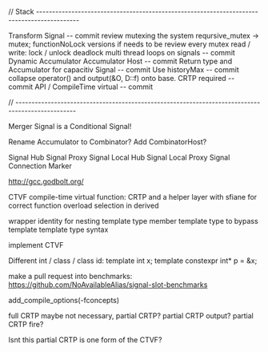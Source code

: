 // Stack -------------------------------------------------------------------------------------------

Transform Signal
-- commit
review mutexing the system
reqursive_mutex -> mutex; functionNoLock versions if needs to be
review every mutex read / write: lock / unlock
deadlock multi thread loops on signals
-- commit
Dynamic Accumulator
Accumulator Host
-- commit
Return type and Accumulator for capacitiv Signal
-- commit
Use historyMax
-- commit
collapse operator() and output(&O, D::f) onto base. CRTP required
-- commit
API / CompileTime virtual
-- commit

// -------------------------------------------------------------------------------------------------

Merger Signal is a Conditional Signal!

Rename Accumulator to Combinator?
Add CombinatorHost?

Signal Hub
Signal Proxy
Signal Local Hub
Signal Local Proxy
Signal Connection Marker

http://gcc.godbolt.org/

CTVF compile-time virtual function:
	CRTP and a helper layer with sfiane for correct function overload selection in derived

wrapper identity for nesting template type
	member template type to bypass template template type syntax

implement CTVF

Different int / class / class id:
template<class T> int x;
template<class T> constexpr int* p = &x<T>;

make a pull request into benchmarks:
https://github.com/NoAvailableAlias/signal-slot-benchmarks

add_compile_options(-fconcepts)

full CRTP maybe not necessary, partial CRTP?
partial CRTP output?
partial CRTP fire?

Isnt this partial CRTP is one form of the CTVF?


